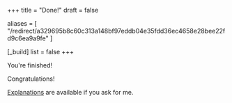+++
title = "Done!"
draft = false

aliases = [
  "/redirect/a329695b8c60c313a148bf97eddb04e35fdd36ec4658e28bee22fd9c6ea9a9fe"
]

[_build]
list = false
+++

You're finished!

Congratulations!

[Explanations](https://kiki.nyiyui.ca/index.php/MPM2DP-0A_Summative_Answer_Key) are available if you ask for me.
